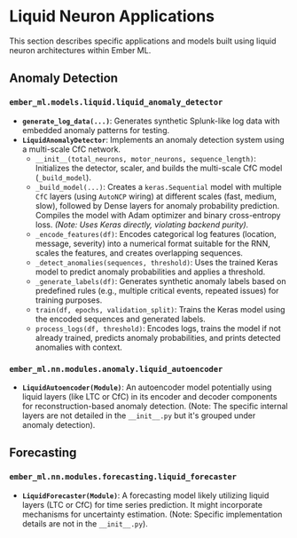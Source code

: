 # Liquid Neuron Applications

This section describes specific applications and models built using liquid neuron architectures within Ember ML.

## Anomaly Detection

### `ember_ml.models.liquid.liquid_anomaly_detector`

*   **`generate_log_data(...)`**: Generates synthetic Splunk-like log data with embedded anomaly patterns for testing.
*   **`LiquidAnomalyDetector`**: Implements an anomaly detection system using a multi-scale CfC network.
    *   `__init__(total_neurons, motor_neurons, sequence_length)`: Initializes the detector, scaler, and builds the multi-scale CfC model (`_build_model`).
    *   `_build_model(...)`: Creates a `keras.Sequential` model with multiple `CfC` layers (using `AutoNCP` wiring) at different scales (fast, medium, slow), followed by Dense layers for anomaly probability prediction. Compiles the model with Adam optimizer and binary cross-entropy loss. *(Note: Uses Keras directly, violating backend purity).*
    *   `_encode_features(df)`: Encodes categorical log features (location, message, severity) into a numerical format suitable for the RNN, scales the features, and creates overlapping sequences.
    *   `_detect_anomalies(sequences, threshold)`: Uses the trained Keras model to predict anomaly probabilities and applies a threshold.
    *   `_generate_labels(df)`: Generates synthetic anomaly labels based on predefined rules (e.g., multiple critical events, repeated issues) for training purposes.
    *   `train(df, epochs, validation_split)`: Trains the Keras model using the encoded sequences and generated labels.
    *   `process_logs(df, threshold)`: Encodes logs, trains the model if not already trained, predicts anomaly probabilities, and prints detected anomalies with context.

### `ember_ml.nn.modules.anomaly.liquid_autoencoder`

*   **`LiquidAutoencoder(Module)`**: An autoencoder model potentially using liquid layers (like LTC or CfC) in its encoder and decoder components for reconstruction-based anomaly detection. (Note: The specific internal layers are not detailed in the `__init__.py` but it's grouped under anomaly detection).

## Forecasting

### `ember_ml.nn.modules.forecasting.liquid_forecaster`

*   **`LiquidForecaster(Module)`**: A forecasting model likely utilizing liquid layers (LTC or CfC) for time series prediction. It might incorporate mechanisms for uncertainty estimation. (Note: Specific implementation details are not in the `__init__.py`).